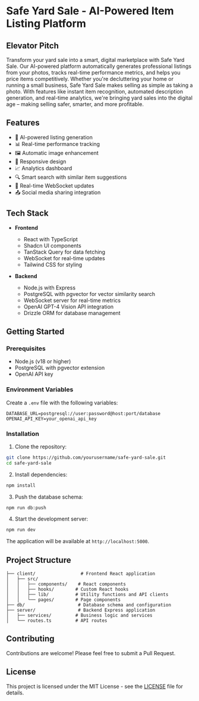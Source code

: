 # Safe Yard Sale - AI-Powered Item Listing Platform

## Elevator Pitch
Transform your yard sale into a smart, digital marketplace with Safe Yard Sale. Our AI-powered platform automatically generates professional listings from your photos, tracks real-time performance metrics, and helps you price items competitively. Whether you're decluttering your home or running a small business, Safe Yard Sale makes selling as simple as taking a photo. With features like instant item recognition, automated description generation, and real-time analytics, we're bringing yard sales into the digital age – making selling safer, smarter, and more profitable.

## Features
- 🤖 AI-powered listing generation
- 📊 Real-time performance tracking
- 🖼️ Automatic image enhancement
- 📱 Responsive design
- 📈 Analytics dashboard
- 🔍 Smart search with similar item suggestions
- 🔄 Real-time WebSocket updates
- 📤 Social media sharing integration

## Tech Stack
- **Frontend**
  - React with TypeScript
  - Shadcn UI components
  - TanStack Query for data fetching
  - WebSocket for real-time updates
  - Tailwind CSS for styling

- **Backend**
  - Node.js with Express
  - PostgreSQL with pgvector for vector similarity search
  - WebSocket server for real-time metrics
  - OpenAI GPT-4 Vision API integration
  - Drizzle ORM for database management

## Getting Started

### Prerequisites

- Node.js (v18 or higher)
- PostgreSQL with pgvector extension
- OpenAI API key

### Environment Variables

Create a `.env` file with the following variables:

```env
DATABASE_URL=postgresql://user:password@host:port/database
OPENAI_API_KEY=your_openai_api_key
```

### Installation

1. Clone the repository:
```bash
git clone https://github.com/yourusername/safe-yard-sale.git
cd safe-yard-sale
```

2. Install dependencies:
```bash
npm install
```

3. Push the database schema:
```bash
npm run db:push
```

4. Start the development server:
```bash
npm run dev
```

The application will be available at `http://localhost:5000`.

## Project Structure

```
├── client/                 # Frontend React application
│   ├── src/
│   │   ├── components/    # React components
│   │   ├── hooks/        # Custom React hooks
│   │   ├── lib/          # Utility functions and API clients
│   │   └── pages/        # Page components
├── db/                    # Database schema and configuration
├── server/                # Backend Express application
│   ├── services/         # Business logic and services
│   └── routes.ts         # API routes
```

## Contributing

Contributions are welcome! Please feel free to submit a Pull Request.

## License

This project is licensed under the MIT License - see the [LICENSE](LICENSE) file for details.